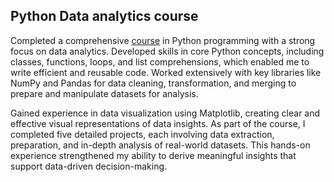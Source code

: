 ## Python Data analytics course
Completed a comprehensive [course](https://www.youtube.com/watch?v=wUSDVGivd-8) in Python programming with a strong focus on data analytics. Developed skills in core Python concepts, including classes, functions, loops, and list comprehensions, which enabled me to write efficient and reusable code. Worked extensively with key libraries like NumPy and Pandas for data cleaning, transformation, and merging to prepare and manipulate datasets for analysis.

Gained experience in data visualization using Matplotlib, creating clear and effective visual representations of data insights. As part of the course, I completed five detailed projects, each involving data extraction, preparation, and in-depth analysis of real-world datasets. This hands-on experience strengthened my ability to derive meaningful insights that support data-driven decision-making.
